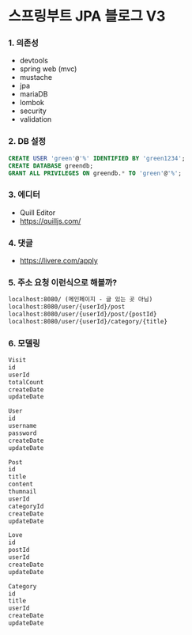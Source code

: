 # 스프링부트 JPA 블로그 V3

### 1. 의존성
- devtools
- spring web (mvc)
- mustache
- jpa
- mariaDB
- lombok
- security
- validation

### 2. DB 설정
```sql
CREATE USER 'green'@'%' IDENTIFIED BY 'green1234';
CREATE DATABASE greendb;
GRANT ALL PRIVILEGES ON greendb.* TO 'green'@'%';
```

### 3. 에디터
- Quill Editor
- https://quilljs.com/

### 4. 댓글
- https://livere.com/apply

### 5. 주소 요청 이런식으로 해볼까?
```txt
localhost:8080/ (메인페이지 - 글 있는 곳 아님)
localhost:8080/user/{userId}/post
localhost:8080/user/{userId}/post/{postId}
localhost:8080/user/{userId}/category/{title}
```

### 6. 모델링
```txt
Visit
id
userId
totalCount
createDate
updateDate

User
id
username
password
createDate
updateDate

Post
id
title
content
thumnail
userId
categoryId
createDate
updateDate

Love
id
postId
userId
createDate
updateDate

Category
id
title
userId
createDate
updateDate
```